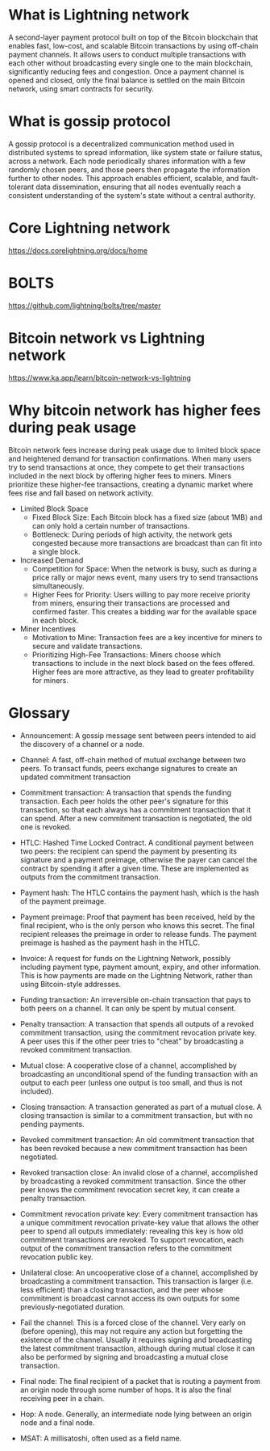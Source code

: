 # What is Lightning network

A second-layer payment protocol built on top of the Bitcoin blockchain that enables fast, low-cost, and scalable Bitcoin transactions by using off-chain payment channels. It allows users to conduct multiple transactions with each other without broadcasting every single one to the main blockchain, significantly reducing fees and congestion. Once a payment channel is opened and closed, only the final balance is settled on the main Bitcoin network, using smart contracts for security.

# What is gossip protocol

A gossip protocol is a decentralized communication method used in distributed systems to spread information, like system state or failure status, across a network. Each node periodically shares information with a few randomly chosen peers, and those peers then propagate the information further to other nodes. This approach enables efficient, scalable, and fault-tolerant data dissemination, ensuring that all nodes eventually reach a consistent understanding of the system's state without a central authority.

# Core Lightning network

https://docs.corelightning.org/docs/home

# BOLTS

https://github.com/lightning/bolts/tree/master

# Bitcoin network vs Lightning network

https://www.ka.app/learn/bitcoin-network-vs-lightning

# Why bitcoin network has higher fees during peak usage

Bitcoin network fees increase during peak usage due to limited block space and heightened demand for transaction confirmations. When many users try to send transactions at once, they compete to get their transactions included in the next block by offering higher fees to miners. Miners prioritize these higher-fee transactions, creating a dynamic market where fees rise and fall based on network activity. 
- Limited Block Space
    - Fixed Block Size: Each Bitcoin block has a fixed size (about 1MB) and can only hold a certain number of transactions. 
    - Bottleneck: During periods of high activity, the network gets congested because more transactions are broadcast than can fit into a single block. 
- Increased Demand
    - Competition for Space: When the network is busy, such as during a price rally or major news event, many users try to send transactions simultaneously. 
    - Higher Fees for Priority: Users willing to pay more receive priority from miners, ensuring their transactions are processed and confirmed faster. This creates a bidding war for the available space in each block. 
- Miner Incentives
    - Motivation to Mine: Transaction fees are a key incentive for miners to secure and validate transactions. 
    - Prioritizing High-Fee Transactions: Miners choose which transactions to include in the next block based on the fees offered. Higher fees are more attractive, as they lead to greater profitability for miners.

# Glossary

- Announcement:
A gossip message sent between peers intended to aid the discovery of a channel or a node.

- Channel:
A fast, off-chain method of mutual exchange between two peers. To transact funds, peers exchange signatures to create an updated commitment transaction

- Commitment transaction:
A transaction that spends the funding transaction. Each peer holds the other peer's signature for this transaction, so that each always has a commitment transaction that it can spend. After a new commitment transaction is negotiated, the old one is revoked.

- HTLC: Hashed Time Locked Contract.
A conditional payment between two peers: the recipient can spend the payment by presenting its signature and a payment preimage, otherwise the payer can cancel the contract by spending it after a given time. These are implemented as outputs from the commitment transaction.

- Payment hash:
The HTLC contains the payment hash, which is the hash of the payment preimage.

- Payment preimage:
Proof that payment has been received, held by the final recipient, who is the only person who knows this secret. The final recipient releases the preimage in order to release funds. The payment preimage is hashed as the payment hash in the HTLC.

- Invoice: A request for funds on the Lightning Network, possibly
including payment type, payment amount, expiry, and other information. This is how payments are made on the Lightning Network, rather than using Bitcoin-style addresses.

- Funding transaction:
An irreversible on-chain transaction that pays to both peers on a channel. It can only be spent by mutual consent.

- Penalty transaction:
A transaction that spends all outputs of a revoked commitment transaction, using the commitment revocation private key. A peer uses this if the other peer tries to "cheat" by broadcasting a revoked commitment transaction.

- Mutual close:
A cooperative close of a channel, accomplished by broadcasting an unconditional spend of the funding transaction with an output to each peer (unless one output is too small, and thus is not included).

- Closing transaction:
A transaction generated as part of a mutual close. A closing transaction is similar to a commitment transaction, but with no pending payments.

- Revoked commitment transaction:
An old commitment transaction that has been revoked because a new commitment transaction has been negotiated.

- Revoked transaction close:
An invalid close of a channel, accomplished by broadcasting a revoked commitment transaction. Since the other peer knows the commitment revocation secret key, it can create a penalty transaction.

- Commitment revocation private key:
Every commitment transaction has a unique commitment revocation private-key value that allows the other peer to spend all outputs immediately: revealing this key is how old commitment transactions are revoked. To support revocation, each output of the commitment transaction refers to the commitment revocation public key.

- Unilateral close:
An uncooperative close of a channel, accomplished by broadcasting a commitment transaction. This transaction is larger (i.e. less efficient) than a closing transaction, and the peer whose commitment is broadcast cannot access its own outputs for some previously-negotiated duration.

- Fail the channel:
This is a forced close of the channel. Very early on (before opening), this may not require any action but forgetting the existence of the channel. Usually it requires signing and broadcasting the latest commitment transaction, although during mutual close it can also be performed by signing and broadcasting a mutual close transaction.

- Final node:
The final recipient of a packet that is routing a payment from an origin node through some number of hops. It is also the final receiving peer in a chain.

- Hop:
A node. Generally, an intermediate node lying between an origin node and a final node.

- MSAT:
A millisatoshi, often used as a field name.